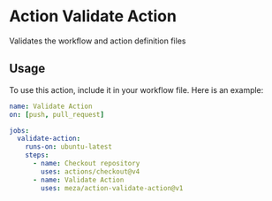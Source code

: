 # Action Validate Action

Validates the workflow and action definition files

## Usage

To use this action, include it in your workflow file. Here is an example:

```yaml
name: Validate Action
on: [push, pull_request]

jobs:
  validate-action:
    runs-on: ubuntu-latest
    steps:
      - name: Checkout repository
        uses: actions/checkout@v4
      - name: Validate Action
        uses: meza/action-validate-action@v1
```
